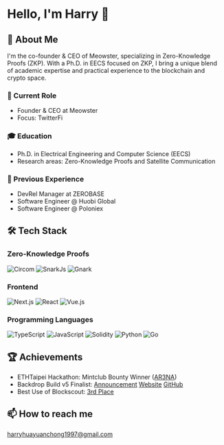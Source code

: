 # Hello, I'm Harry 👋

## 🚀 About Me

I'm the co-founder & CEO of Meowster, specializing in Zero-Knowledge Proofs (ZKP). With a Ph.D. in EECS focused on ZKP, I bring a unique blend of academic expertise and practical experience to the blockchain and crypto space.

### 🔭 Current Role
- Founder & CEO at Meowster
- Focus: TwitterFi

### 🎓 Education
- Ph.D. in Electrical Engineering and Computer Science (EECS)
- Research areas: Zero-Knowledge Proofs and Satellite Communication

### 💼 Previous Experience
- DevRel Manager at ZEROBASE
- Software Engineer @ Huobi Global
- Software Engineer @ Poloniex

## 🛠 Tech Stack

### Zero-Knowledge Proofs
![Circom](https://img.shields.io/badge/-Circom-blue?style=flat-square)
![SnarkJs](https://img.shields.io/badge/-SnarkJs-green?style=flat-square)
![Gnark](https://img.shields.io/badge/-Gnark-orange?style=flat-square)

### Frontend
![Next.js](https://img.shields.io/badge/-Next.js-000000?style=flat-square&logo=next.js)
![React](https://img.shields.io/badge/-React-61DAFB?style=flat-square&logo=react&logoColor=black)
![Vue.js](https://img.shields.io/badge/-Vue.js-4FC08D?style=flat-square&logo=vue.js&logoColor=white)

### Programming Languages
![TypeScript](https://img.shields.io/badge/-TypeScript-3178C6?style=flat-square&logo=typescript&logoColor=white)
![JavaScript](https://img.shields.io/badge/-JavaScript-F7DF1E?style=flat-square&logo=javascript&logoColor=black)
![Solidity](https://img.shields.io/badge/-Solidity-363636?style=flat-square&logo=solidity&logoColor=white)
![Python](https://img.shields.io/badge/-Python-3776AB?style=flat-square&logo=python&logoColor=white)
![Go](https://img.shields.io/badge/-Go-00ADD8?style=flat-square&logo=go&logoColor=white)

## 🏆 Achievements

- ETHTaipei Hackathon: Mintclub Bounty Winner ([AR3NA](https://github.com/harryhuayuanchong/AR3NA))
- Backdrop Build v5 Finalist: [Announcement](https://x.com/withBackdrop/status/1821604822644056097) [Website](https://fund-m3.com/) [GitHub](https://github.com/FundM3/fundm3-app)
- Best Use of Blockscout: [3rd Place](https://x.com/blockscoutcom/status/1831898218256593095)

## 📫 How to reach me

harryhuayuanchong1997@gmail.com

